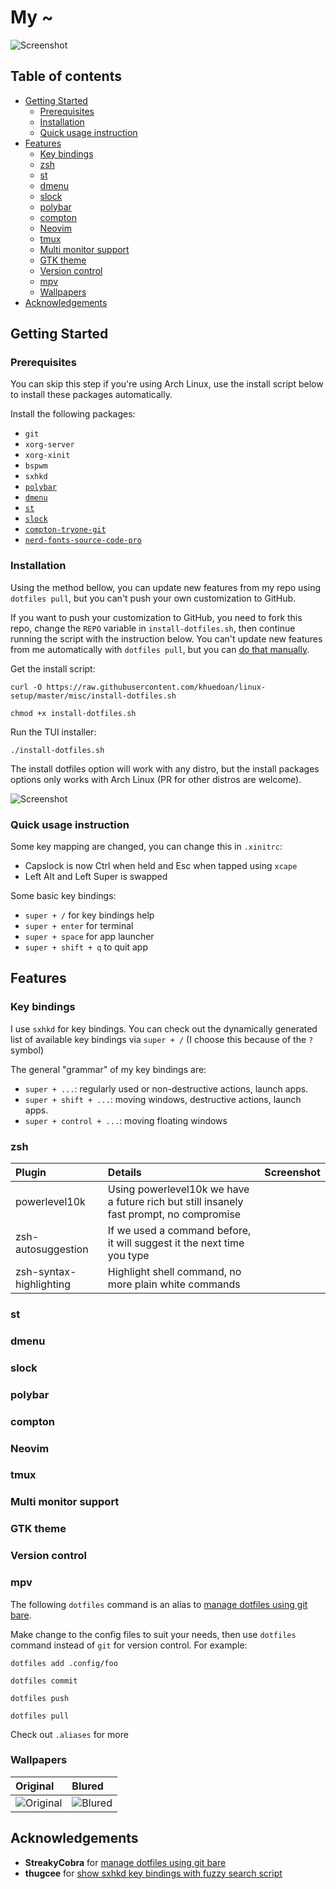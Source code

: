 # My ~

![Screenshot](https://i.imgur.com/HhjEfA3.png)

## Table of contents

<!-- vim-markdown-toc GFM -->

* [Getting Started](#getting-started)
    * [Prerequisites](#prerequisites)
    * [Installation](#installation)
    * [Quick usage instruction](#quick-usage-instruction)
* [Features](#features)
    * [Key bindings](#key-bindings)
    * [zsh](#zsh)
    * [st](#st)
    * [dmenu](#dmenu)
    * [slock](#slock)
    * [polybar](#polybar)
    * [compton](#compton)
    * [Neovim](#neovim)
    * [tmux](#tmux)
    * [Multi monitor support](#multi-monitor-support)
    * [GTK theme](#gtk-theme)
    * [Version control](#version-control)
    * [mpv](#mpv)
    * [Wallpapers](#wallpapers)
* [Acknowledgements](#acknowledgements)

<!-- vim-markdown-toc -->

## Getting Started

### Prerequisites

You can skip this step if you're using Arch Linux, use the install script below to install these packages automatically.

Install the following packages:

- `git`
- `xorg-server`
- `xorg-xinit`
- `bspwm`
- `sxhkd`
- [`polybar`](https://aur.archlinux.org/packages/polybar/)
- [`dmenu`](https://github.com/khuedoan/dmenu)
- [`st`](https://github.com/khuedoan/st)
- [`slock`](https://github.com/khuedoan/slock)
- [`compton-tryone-git`](https://aur.archlinux.org/packages/compton-tryone-git/)
- [`nerd-fonts-source-code-pro`](https://aur.archlinux.org/packages/nerd-fonts-source-code-pro/)

### Installation

Using the method bellow, you can update new features from my repo using `dotfiles pull`, but you can't push your own customization to GitHub.

If you want to push your customization to GitHub, you need to fork this repo, change the `REPO` variable in `install-dotfiles.sh`, then continue running the script with the instruction below. You can't update new features from me automatically with `dotfiles pull`, but you can [do that manually](https://help.github.com/en/github/collaborating-with-issues-and-pull-requests/syncing-a-fork).

Get the install script:

`curl -O https://raw.githubusercontent.com/khuedoan/linux-setup/master/misc/install-dotfiles.sh`

`chmod +x install-dotfiles.sh`

Run the TUI installer:

`./install-dotfiles.sh`

The install dotfiles option will work with any distro, but the install packages options only works with Arch Linux (PR for other distros are welcome).

![Screenshot](https://i.imgur.com/EBTG8mx.jpg)

### Quick usage instruction

Some key mapping are changed, you can change this in `.xinitrc`:

- Capslock is now Ctrl when held and Esc when tapped using `xcape`
- Left Alt and Left Super is swapped

Some basic key bindings:

- `super + /`         for key bindings help
- `super + enter`     for terminal
- `super + space`     for app launcher
- `super + shift + q` to quit app

## Features

### Key bindings

I use `sxhkd` for key bindings. You can check out the dynamically generated list of available key bindings via `super + /` (I choose this because of the `?` symbol)

The general "grammar" of my key bindings are:

- `super + ...`: regularly used or non-destructive actions, launch apps.
- `super + shift + ...`: moving windows, destructive actions, launch apps.
- `super + control + ...`: moving floating windows

### zsh

| Plugin | Details | Screenshot |
| :-- | :-- | :-- |
| powerlevel10k | Using powerlevel10k we have a future rich but still insanely fast prompt, no compromise | |
| zsh-autosuggestion| If we used a command before, it will suggest it the next time you type | |
| zsh-syntax-highlighting | Highlight shell command, no more plain white commands | |

### st

### dmenu

### slock

### polybar

### compton

### Neovim

### tmux

### Multi monitor support

### GTK theme

### Version control

### mpv

The following `dotfiles` command is an alias to [manage dotfiles using git bare](https://news.ycombinator.com/item?id=11070797).

Make change to the config files to suit your needs, then use `dotfiles` command instead of `git` for version control. For example:

`dotfiles add .config/foo`

`dotfiles commit`

`dotfiles push`

`dotfiles pull`

Check out `.aliases` for more

### Wallpapers

| Original | Blured|
| :-- | :-- |
| ![Original](https://i.imgur.com/ZlvUiIZ.jpg) | ![Blured](https://i.imgur.com/C3tCYsp.jpg) |

## Acknowledgements

- **StreakyCobra** for [manage dotfiles using git bare](https://news.ycombinator.com/item?id=11070797)
- **thugcee** for [show sxhkd key bindings with fuzzy search script](https://www.reddit.com/r/bspwm/comments/aejyze/tip_show_sxhkd_keybindings_with_fuzzy_search/)
